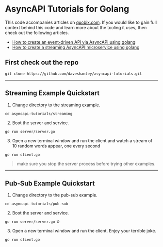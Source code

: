 # AsyncAPI Tutorials for Golang

This code accompanies articles on [quobix.com](https://quobix.com). If you would like to gain full context behind this code and learn more about the tooling it uses, then check out the following articles. 

- [How to create an event-driven API via AsyncAPI using golang](https://quobix.com/articles/asyncapi-pubsub-using-golang/)
- [How to create a streaming AsyncAPI microservice using golang](https://quobix.com/articles/asyncapi-streaming-using-golang/)

## First check out the repo

`git clone https://github.com/daveshanley/asyncapi-tutorials.git`

---

## Streaming Example Quickstart

1. Change directory to the streaming example.

`cd asyncapi-tutorials/streaming`

2. Boot the server and service.

`go run server/server.go`

3. Open a new terminal window and run the client and watch a stream of 10 random words appear, one every second

`go run client.go`

> make sure you stop the server process before trying other examples.

---

## Pub-Sub Example Quickstart


1. Change directory to the pub-sub example.

`cd asyncapi-tutorials/pub-sub`

2. Boot the server and service.

`go run server/server.go &`

3. Open a new terminal window and run the client. Enjoy your terrible joke.

`go run client.go`


